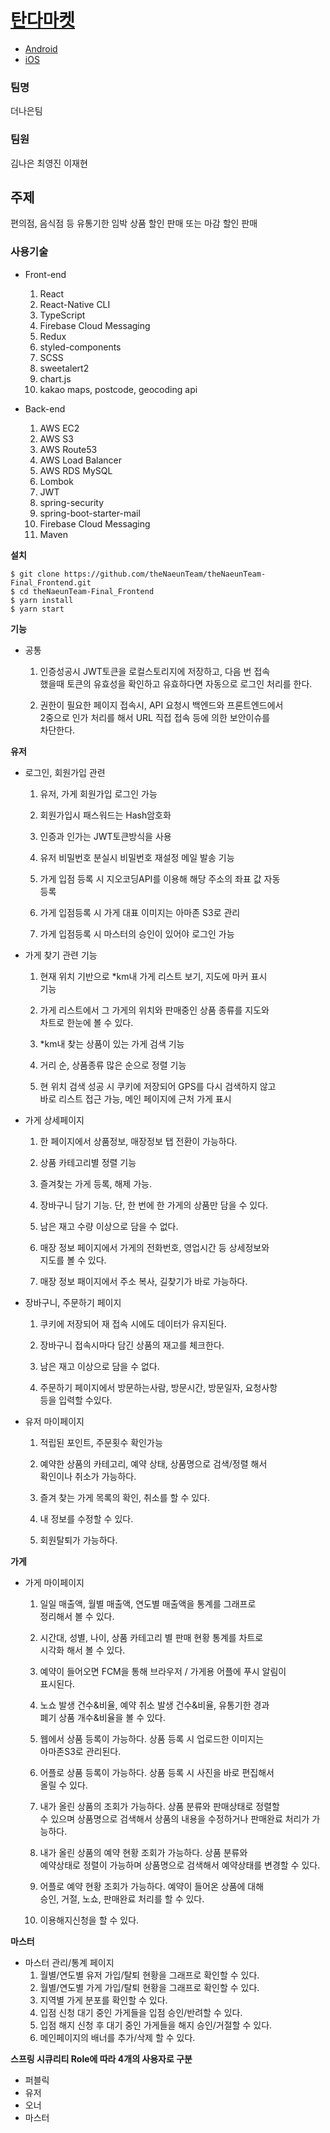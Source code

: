 # [탄다마켓](https://thenaeunteam.link/)

- [Android](https://play.google.com/store/apps/details?id=com.thenaeunteam.tandaowner
       )
- [iOS](https://apps.apple.com/kr/app/%ED%83%84%EB%8B%A4%EC%98%A4%EB%84%88/id1597607300)


### 팀명

더나은팀

### 팀원

김나은 최영진 이재현

## 주제

편의점, 음식점 등 유통기한 임박 상품 할인 판매 또는 마감 할인 판매

### 사용기술

- Front-end
    1. React
    2. React-Native CLI
    3. TypeScript
    4. Firebase Cloud Messaging
    5. Redux
    6. styled-components
    7. SCSS
    8. sweetalert2
    9. chart.js
    10. kakao maps, postcode, geocoding api

- Back-end
    1. AWS EC2
    2. AWS S3
    3. AWS Route53
    4. AWS Load Balancer
    5. AWS RDS MySQL
    6. Lombok
    7. JWT
    8. spring-security
    9. spring-boot-starter-mail
    10. Firebase Cloud Messaging
    11. Maven

**설치**

```  
$ git clone https://github.com/theNaeunTeam/theNaeunTeam-Final_Frontend.git  
$ cd theNaeunTeam-Final_Frontend  
$ yarn install  
$ yarn start  
```

**기능**

- 공통
    1. 인증성공시 JWT토큰을 로컬스토리지에 저장하고, 다음 번 접속  
       했을때 토큰의 유효성을 확인하고 유효하다면 자동으로 로그인 처리를 한다.

    2. 권한이 필요한 페이지 접속시, API 요청시 백엔드와 프론트엔드에서  
       2중으로 인가 처리를 해서 URL 직접 접속 등에 의한 보안이슈를  
       차단한다.

**유저**

- 로그인, 회원가입 관련

    1. 유저, 가게 회원가입 로그인 가능

    2. 회원가입시 패스워드는 Hash암호화

    3. 인증과 인가는 JWT토큰방식을 사용

    4. 유저 비밀번호 분실시 비밀번호 재설정 메일 발송 기능

    5. 가게 입점 등록 시 지오코딩API를 이용해 해당 주소의 좌표 값 자동  
       등록
    6. 가게 입점등록 시 가게 대표 이미지는 아마존 S3로 관리

    7. 가게 입점등록 시 마스터의 승인이 있어야 로그인 가능


- 가게 찾기 관련 기능

    1. 현재 위치 기반으로 \*km내 가게 리스트 보기, 지도에 마커 표시  
       기능
    2. 가게 리스트에서 그 가게의 위치와 판매중인 상품 종류를 지도와  
       차트로 한눈에 볼 수 있다.

    3. \*km내 찾는 상품이 있는 가게 검색 기능

    4. 거리 순, 상품종류 많은 순으로 정렬 기능

    5. 현 위치 검색 성공 시 쿠키에 저장되어 GPS를 다시 검색하지 않고  
       바로 리스트 접근 가능, 메인 페이지에 근처 가게 표시

- 가게 상세페이지

    1. 한 페이지에서 상품정보, 매장정보 탭 전환이 가능하다.

    2. 상품 카테고리별 정렬 기능

    3. 즐겨찾는 가게 등록, 해제 가능.

    4. 장바구니 담기 기능. 단, 한 번에 한 가게의 상품만 담을 수 있다.

    5. 남은 재고 수량 이상으로 담을 수 없다.

    6. 매장 정보 페이지에서 가게의 전화번호, 영업시간 등 상세정보와  
       지도를 볼 수 있다.

    7. 매장 정보 패이지에서 주소 복사, 길찾기가 바로 가능하다.

- 장바구니, 주문하기 페이지

    1. 쿠키에 저장되어 재 접속 시에도 데이터가 유지된다.

    2. 장바구니 접속시마다 담긴 상품의 재고를 체크한다.

    3. 남은 재고 이상으로 담을 수 없다.

    4. 주문하기 페이지에서 방문하는사람, 방문시간, 방문일자, 요청사항  
       등을 입력할 수있다.

- 유저 마이페이지

    1. 적립된 포인트, 주문횟수 확인가능

    2. 예약한 상품의 카테고리, 예약 상태, 상품명으로 검색/정렬 해서  
       확인이나 취소가 가능하다.

    3. 즐겨 찾는 가게 목록의 확인, 취소를 할 수 있다.

    4. 내 정보를 수정할 수 있다.

    5. 회원탈퇴가 가능하다.

**가게**

- 가게 마이페이지
    1. 일일 매출액, 월별 매출액, 연도별 매출액을 통계를 그래프로  
       정리해서 볼 수 있다.

    2. 시간대, 성별, 나이, 상품 카테고리 별 판매 현황 통계를 차트로  
       시각화 해서 볼 수 있다.

    3. 예약이 들어오면 FCM을 통해 브라우저 / 가게용 어플에 푸시 알림이  
       표시된다.
    
    4. 노쇼 발생 건수&비율, 예약 취소 발생 건수&비율, 유통기한 경과  
       폐기 상품 개수&비율을 볼 수 있다.

    5. 웹에서 상품 등록이 가능하다. 상품 등록 시 업로드한 이미지는  
       아마존S3로 관리된다.

    6. 어플로 상품 등록이 가능하다. 상품 등록 시 사진을 바로 편집해서  
       올릴 수 있다.

    7. 내가 올린 상품의 조회가 가능하다. 상품 분류와 판매상태로 정렬할  
       수 있으며 상품명으로 검색해서 상품의 내용을 수정하거나 판매완료 처리가 가능하다.

    8. 내가 올린 상품의 예약 현황 조회가 가능하다. 상품 분류와  
       예약상태로 정렬이 가능하며 상품명으로 검색해서 예약상태를 변경할 수 있다.

    9. 어플로 예약 현황 조회가 가능하다. 예약이 들어온 상품에 대해  
       승인, 거절, 노쇼, 판매완료 처리를 할 수 있다.

    10. 이용해지신청을 할 수 있다.

**마스터**

- 마스터 관리/통계 페이지
    1. 월별/연도별 유저 가입/탈퇴 현황을 그래프로 확인할 수 있다.
    2. 월별/연도별 가게 가입/탈퇴 현황을 그래프로 확인할 수 있다.
    3. 지역별 가게 분포를 확인할 수 있다.
    4. 입점 신청 대기 중인 가게들을 입점 승인/반려할 수 있다.
    5. 입점 해지 신청 후 대기 중인 가게들을 해지 승인/거절할 수 있다.
    6. 메인페이지의 배너를 추가/삭제 할 수 있다.

**스프링 시큐리티 Role에 따라 4개의 사용자로 구분**

- 퍼블릭
- 유저
- 오너
- 마스터